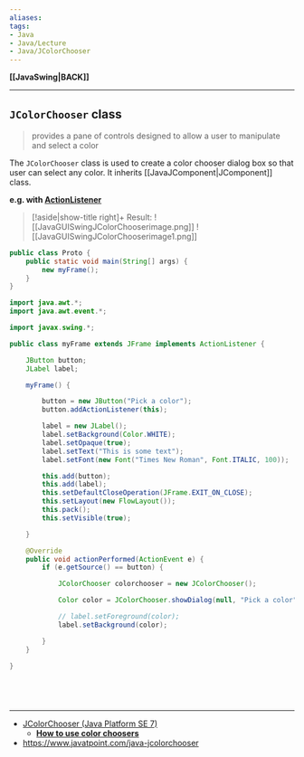 ```yaml
---
aliases:
tags:
- Java
- Java/Lecture
- Java/JColorChooser
---
```

**[[JavaSwing|BACK]]**

---
## `JColorChooser` class
> provides a pane of controls designed to allow a user to manipulate and select a color

The `JColorChooser` class is used to create a color chooser dialog box so that user can select any color. It inherits [[JavaJComponent|JComponent]] class.

**e.g. with <u>ActionListener</u>**
>[!aside|show-title right]+ Result:
> ![[JavaGUISwingJColorChooserimage.png]]
> ![[JavaGUISwingJColorChooserimage1.png]]

```java
public class Proto {
    public static void main(String[] args) {
        new myFrame();
    }
}
```
```java
import java.awt.*;
import java.awt.event.*;

import javax.swing.*;

public class myFrame extends JFrame implements ActionListener {

    JButton button;
    JLabel label;

    myFrame() {

        button = new JButton("Pick a color");
        button.addActionListener(this);

        label = new JLabel();
        label.setBackground(Color.WHITE);
        label.setOpaque(true);
        label.setText("This is some text");
        label.setFont(new Font("Times New Roman", Font.ITALIC, 100));

        this.add(button);
        this.add(label);
        this.setDefaultCloseOperation(JFrame.EXIT_ON_CLOSE);
        this.setLayout(new FlowLayout());
        this.pack();
        this.setVisible(true);

    }

    @Override
    public void actionPerformed(ActionEvent e) {
        if (e.getSource() == button) {

            JColorChooser colorchooser = new JColorChooser();

            Color color = JColorChooser.showDialog(null, "Pick a color", Color.RED);

            // label.setForeground(color);
            label.setBackground(color);

        }
    }

}
```

<br>

# 
---
- [JColorChooser (Java Platform SE 7)](https://docs.oracle.com/javase/7/docs/api/javax/swing/JColorChooser.html)
	- **[How to use color choosers](https://docs.oracle.com/javase/tutorial/uiswing/components/colorchooser.html)**
- https://www.javatpoint.com/java-jcolorchooser